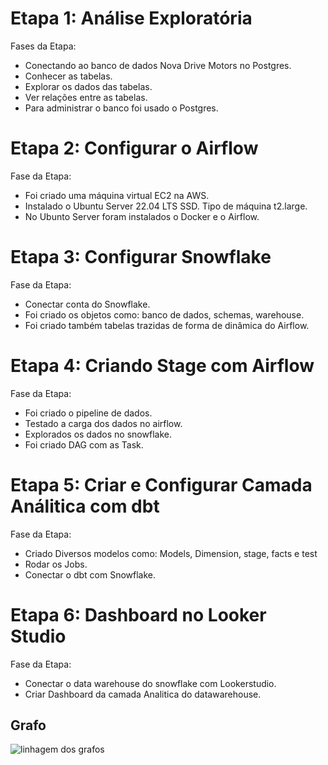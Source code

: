 # Etapa 1: Análise Exploratória
Fases da Etapa:

* Conectando ao banco de dados Nova Drive Motors no Postgres.
* Conhecer as tabelas.
* Explorar os dados das tabelas.
* Ver relações entre as tabelas.
* Para administrar o banco foi usado o Postgres.


# Etapa 2:  Configurar o Airflow 
Fase da Etapa:
* Foi criado uma máquina virtual EC2 na AWS.
* Instalado o Ubuntu Server 22.04 LTS SSD. Tipo de máquina t2.large.
* No Ubunto Server foram instalados o Docker e o Airflow.

# Etapa 3: Configurar Snowflake
Fase da Etapa:

* Conectar conta do Snowflake.
* Foi criado os objetos como: banco de dados, schemas, warehouse.
* Foi criado também tabelas trazidas de forma de dinâmica do Airflow.

# Etapa 4: Criando Stage com Airflow
Fase da Etapa:

* Foi criado o pipeline de dados.
* Testado a carga dos dados no airflow.
* Explorados os dados no snowflake.
* Foi criado DAG com as Task.

# Etapa 5: Criar e Configurar Camada Análitica com dbt
Fase da Etapa:

* Criado Diversos modelos como: Models, Dimension, stage, facts e test
* Rodar os Jobs.
* Conectar o dbt com Snowflake.
	
# Etapa 6: Dashboard no Looker Studio
Fase da Etapa:

* Conectar o data warehouse do snowflake com Lookerstudio.
* Criar Dashboard da camada Analitica do datawarehouse.

## Grafo

![linhagem dos grafos](https://github.com/ewertondrigues02/Engenharia-de-Dados/assets/106437473/6f4434fd-74d4-4077-83aa-978e99a74121)





